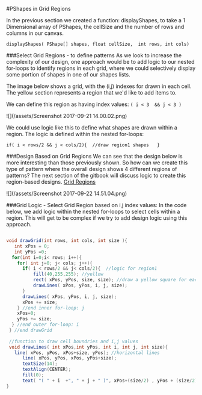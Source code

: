 #PShapes in Grid Regions

In the previous section we created a function: displayShapes, to take a 1 Dimensional array of PShapes, the cellSize and the number of rows and columns in our canvas.  
```
displayShapes( PShape[] shapes, float cellSize,  int rows, int cols)
```
###Select Grid Regions - to define patterns
As we look to increase the complexity of our design, one approach would be to add logic to our nested for-loops to identify regions in each grid, where we could selectively display some portion of shapes in one of our shapes lists.

The image below shows a grid, with the (i,j) indexes for drawn in each cell.  The yellow section represents a region that we'd like to add items to.

We can define this region as having index values: `( i < 3  && j < 3 ) `

![](/assets/Screenshot 2017-09-21 14.00.02.png)

We could use logic like this to define what shapes are drawn within a region.  The logic is defined within the nested for-loops:  

`if( i < rows/2 && j < cols/2){  //draw region1 shapes   }`

###Design Based on Grid Regions 
We can see that the design below is more interesting than those previously shown. So how can we create this type of pattern where the overall design shows 4 different regions of patterns?
The next section of the gitbook will discuss logic to create this region-based designs. [Grid Regions](/pshapes-in-grid-regions.md)

![](/assets/Screenshot 2017-09-22 14.51.04.png)



###Grid Logic - Select Grid Region based on i,j index values: 
In the code below, we add logic within the nested for-loops to select cells within a region.  This will get to be complex if we try to add design logic using this approach.


```java

void drawGrid(int rows, int cols, int size ){
   int xPos = 0;
   int yPos =0;
  for(int i=0;i< rows; i++){
    for( int j=0; j< cols; j++){
      if( i < rows/2 && j< cols/2){  //logic for region1
          fill(40,255,255); //yellow
          rect( xPos, yPos, size, size); //draw a yellow square for each cell in  region1
          drawLines( xPos, yPos, i, j, size);
      }
      drawLines( xPos, yPos, i, j, size);
      xPos += size;
    } //end inner for-loop: j
    xPos=0;
    yPos += size;
  } //end outer for-loop: i
 } //end drawGrid
 
 //function to draw cell boundries and i,j values
 void drawLines( int xPos,int yPos, int i, int j, int size){
   line( xPos, yPos, xPos+size, yPos); //horizontal lines
      line( xPos, yPos, xPos, yPos+size);
      textSize(14);
      textAlign(CENTER);
      fill(0);
      text( "( " + i  +", " + j + " )", xPos+(size/2) , yPos + (size/2));
}
 
 ```
 
 
 